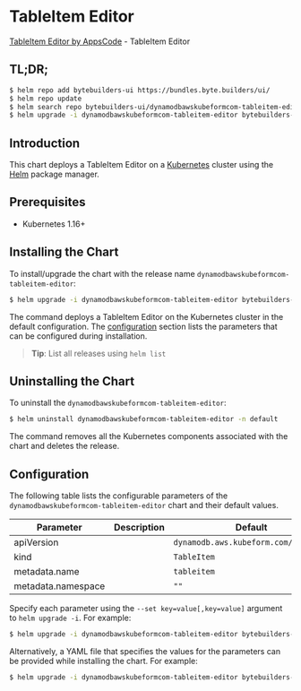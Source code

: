 # TableItem Editor

[TableItem Editor by AppsCode](https://byte.builders) - TableItem Editor

## TL;DR;

```bash
$ helm repo add bytebuilders-ui https://bundles.byte.builders/ui/
$ helm repo update
$ helm search repo bytebuilders-ui/dynamodbawskubeformcom-tableitem-editor --version=v0.4.16
$ helm upgrade -i dynamodbawskubeformcom-tableitem-editor bytebuilders-ui/dynamodbawskubeformcom-tableitem-editor -n default --create-namespace --version=v0.4.16
```

## Introduction

This chart deploys a TableItem Editor on a [Kubernetes](http://kubernetes.io) cluster using the [Helm](https://helm.sh) package manager.

## Prerequisites

- Kubernetes 1.16+

## Installing the Chart

To install/upgrade the chart with the release name `dynamodbawskubeformcom-tableitem-editor`:

```bash
$ helm upgrade -i dynamodbawskubeformcom-tableitem-editor bytebuilders-ui/dynamodbawskubeformcom-tableitem-editor -n default --create-namespace --version=v0.4.16
```

The command deploys a TableItem Editor on the Kubernetes cluster in the default configuration. The [configuration](#configuration) section lists the parameters that can be configured during installation.

> **Tip**: List all releases using `helm list`

## Uninstalling the Chart

To uninstall the `dynamodbawskubeformcom-tableitem-editor`:

```bash
$ helm uninstall dynamodbawskubeformcom-tableitem-editor -n default
```

The command removes all the Kubernetes components associated with the chart and deletes the release.

## Configuration

The following table lists the configurable parameters of the `dynamodbawskubeformcom-tableitem-editor` chart and their default values.

|     Parameter      | Description |                     Default                     |
|--------------------|-------------|-------------------------------------------------|
| apiVersion         |             | <code>dynamodb.aws.kubeform.com/v1alpha1</code> |
| kind               |             | <code>TableItem</code>                          |
| metadata.name      |             | <code>tableitem</code>                          |
| metadata.namespace |             | <code>""</code>                                 |


Specify each parameter using the `--set key=value[,key=value]` argument to `helm upgrade -i`. For example:

```bash
$ helm upgrade -i dynamodbawskubeformcom-tableitem-editor bytebuilders-ui/dynamodbawskubeformcom-tableitem-editor -n default --create-namespace --version=v0.4.16 --set apiVersion=dynamodb.aws.kubeform.com/v1alpha1
```

Alternatively, a YAML file that specifies the values for the parameters can be provided while
installing the chart. For example:

```bash
$ helm upgrade -i dynamodbawskubeformcom-tableitem-editor bytebuilders-ui/dynamodbawskubeformcom-tableitem-editor -n default --create-namespace --version=v0.4.16 --values values.yaml
```
